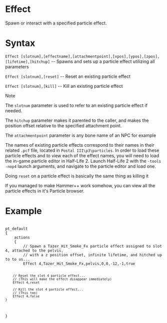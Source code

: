 # Effect

<p>Spawn or interact with a specified particle effect.</p>

<h1>Syntax</h1>
<p><code class="language-js">Effect [slotnum],[effectname],[attachmentpoint],[xpos],[ypos],[zpos],[lifetime],[hitchup]</code> -- Spawns and sets up a particle effect utilizing
all parameters</p>
<p><code class="language-js">Effect [slotnum],[reset]</code> -- Reset an existing particle effect</p>
<p><code class="language-js">Effect [slotnum],[kill]</code> -- Kill an existing particle effect</p>

<p></p>
<div class="admonition note">
<p class="admonition-title">Note</p>
<p>The <code>slotnum</code> parameter is used to refer to an existing particle effect if needed.</p>
<p>The <code>hitchup</code> parameter makes it parented to the caller, and makes the position offset relative to the specified attachment point.</p>
<p>The <code>attachmentpoint</code> parameter is any bone name of an NPC for example</p>
<p>The names of existing particle effects correspond to their names in their related <code>.pcf</code> file, located in <code>Postal III\p3\particles</code>.
In order to load these particle effects and to view each of the effect names, you will need to load the in-game particle editor in Half-Life 2.
Launch Half-Life 2 with the <code>-tools -nop4</code> launch arguments, and navigate to the particle editor and load one.</p>
<p>Doing <code>reset</code> on a particle effect is basically the same thing as killing it</p>

<p>If you managed to make Hammer++ work somehow, you can view all the particle effects in it's Particle browser.</p>
</div>

<h1>Example</h1>
<pre><code class="language-js">
pt_default
{
	actions
	{
		// Spawn a Tazer_Hit_Smoke_Fx particle effect assigned to slot 4, attached to the pelvis, 
		// with a z position offset, infinite lifetime, and hitched up to to us...
		Effect 4,Tazer_Hit_Smoke_Fx,pelvis,0,0,-12,-1,true

		// Reset the slot 4 particle effect...
		// (This will make the effect disappear immediately)
		Effect 4,reset

		// Kill the slot 4 particle effect...
		// (This too)
		Effect 4,false
	}
}
</code></pre>